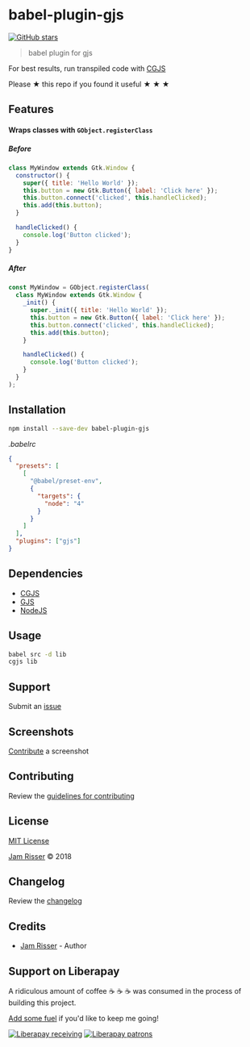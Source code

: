 # babel-plugin-gjs

[![GitHub stars](https://img.shields.io/github/stars/codejamninja/babel-plugin-gjs.svg?style=social&label=Stars)](https://github.com/codejamninja/babel-plugin-gjs)

> babel plugin for gjs

For best results, run transpiled code with [CGJS](https://github.com/cgjs/cgjs)

Please ★ this repo if you found it useful ★ ★ ★

## Features

#### Wraps classes with `GObject.registerClass`

##### Before

```js
class MyWindow extends Gtk.Window {
  constructor() {
    super({ title: 'Hello World' });
    this.button = new Gtk.Button({ label: 'Click here' });
    this.button.connect('clicked', this.handleClicked);
    this.add(this.button);
  }

  handleClicked() {
    console.log('Button clicked');
  }
}
```

##### After

```js
const MyWindow = GObject.registerClass(
  class MyWindow extends Gtk.Window {
    _init() {
      super._init({ title: 'Hello World' });
      this.button = new Gtk.Button({ label: 'Click here' });
      this.button.connect('clicked', this.handleClicked);
      this.add(this.button);
    }

    handleClicked() {
      console.log('Button clicked');
    }
  }
);
```

## Installation

```sh
npm install --save-dev babel-plugin-gjs
```

_.babelrc_

```json
{
  "presets": [
    [
      "@babel/preset-env",
      {
        "targets": {
          "node": "4"
        }
      }
    ]
  ],
  "plugins": ["gjs"]
}
```

## Dependencies

- [CGJS](https://github.com/cgjs/cgjs)
- [GJS](https://wiki.gnome.org/Projects/Gjs)
- [NodeJS](https://nodejs.org)

## Usage

```sh
babel src -d lib
cgjs lib
```

## Support

Submit an [issue](https://github.com/codejamninja/babel-plugin-gjs/issues/new)

## Screenshots

[Contribute](https://github.com/codejamninja/babel-plugin-gjs/blob/master/CONTRIBUTING.md) a screenshot

## Contributing

Review the [guidelines for contributing](https://github.com/codejamninja/babel-plugin-gjs/blob/master/CONTRIBUTING.md)

## License

[MIT License](https://github.com/codejamninja/babel-plugin-gjs/blob/master/LICENSE)

[Jam Risser](https://codejam.ninja) © 2018

## Changelog

Review the [changelog](https://github.com/codejamninja/babel-plugin-gjs/blob/master/CHANGELOG.md)

## Credits

- [Jam Risser](https://codejam.ninja) - Author

## Support on Liberapay

A ridiculous amount of coffee ☕ ☕ ☕ was consumed in the process of building this project.

[Add some fuel](https://liberapay.com/codejamninja/donate) if you'd like to keep me going!

[![Liberapay receiving](https://img.shields.io/liberapay/receives/codejamninja.svg?style=flat-square)](https://liberapay.com/codejamninja/donate)
[![Liberapay patrons](https://img.shields.io/liberapay/patrons/codejamninja.svg?style=flat-square)](https://liberapay.com/codejamninja/donate)
